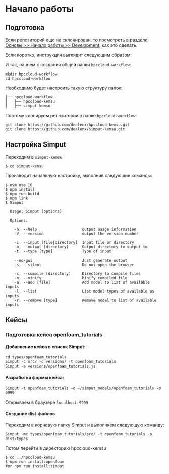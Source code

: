 # Начало работы

## Подготовка

Если репозиторий еще не склонирован, то посмотреть в разделе <a href="general/getting-started.html#развертывание">Основы >> Начало работы >> Development</a>, как это сделать.

Если коротко, инструкция выглядит следующим образом:

И так, начнем с создания общей папки `hpccloud-workflow`:

```
mkdir hpccloud-workflow
cd hpccloud-workflow
```

Необходимо будет настроить такую структуру папок:

```
├── hpccloud-workflow
│	├── hpccloud-kemsu
│	├── simput-kemsu

```

Поэтому клонируем репозитории в папке `hpccloud-workflow`:

```
git clone https://github.com/dealenx/hpccloud-kemsu.git
git clone https://github.com/dealenx/simput-kemsu.git
```

## Настройка Simput

Переходим в `simput-kemsu`

```
$ cd simput-kemsu
```

Производит начальную настройку, выполнив следующие команды:

```
$ nvm use 10
$ npm install
$ npm run build
$ npm link
$ Simput

  Usage: Simput [options]

  Options:

    -h, --help                    output usage information
    -V, --version                 output the version number

    -i, --input [file|directory]  Input file or directory
    -o, --output [directory]      Output directory to output to
    -t, --type [type]             Type of input

    --no-gui                      Just generate output
    -s, --silent                  Do not open the browser

    -c, --compile [directory]     Directory to compile files
    -m, --minify                  Minify compiled file
    -a, --add [file]              Add model to list of available inputs
    -l, --list                    List model types of available as inputs
    -r, --remove [type]           Remove model to list of available inputs
```

## Кейсы

### Подготовка кейса openfoam_tutorials

#### Добавление кейса в список Simput:

```
cd types/openfoam_tutorials
Simput -c src/ -o versions/ -t openfoam_tutorials
Simput -a versions/openfoam_tutorials.js
```

#### Разработка формы кейса:

```
Simput -t openfoam_tutorials -o ~/simput_models/openfoam_tutorials -p 9999
```

Открываем в браузере `localhost:9999`

#### Создание dist-файлов

Переходим в корневую папку Simput и выполняем следующую команду:

```
Simput -mc types/openfoam_tutorials/src/ -t openfoam_tutorials -o dist/types
```

Потом перейти в директорию hpccloud-kemsu

```
$ cd ../hpccloud-kemsu
$ npm run install:openfoam
#or npm run install:simput
```
